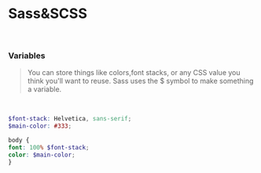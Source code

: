 # Sass&SCSS

<br>

### Variables
>You can store things like colors,font stacks, or any CSS value you think you'll want to reuse.
>Sass uses the $ symbol to make something a variable. 

<br>

```SCSS
$font-stack: Helvetica, sans-serif;
$main-color: #333;

body {
font: 100% $font-stack;
color: $main-color;
}
```

